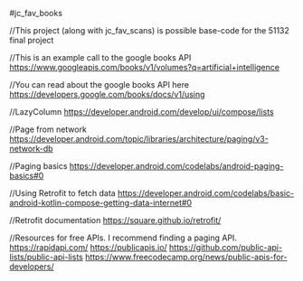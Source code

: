 #jc_fav_books

//This project (along with jc_fav_scans) is possible base-code for the 51132 final project

//This is an example call to the google books API
https://www.googleapis.com/books/v1/volumes?q=artificial+intelligence

//You can read about the google books API here
https://developers.google.com/books/docs/v1/using


//LazyColumn
https://developer.android.com/develop/ui/compose/lists

//Page from network
https://developer.android.com/topic/libraries/architecture/paging/v3-network-db

//Paging basics
https://developer.android.com/codelabs/android-paging-basics#0

//Using Retrofit to fetch data
https://developer.android.com/codelabs/basic-android-kotlin-compose-getting-data-internet#0

//Retrofit documentation
https://square.github.io/retrofit/


//Resources for free APIs. I recommend finding a paging API.
https://rapidapi.com/
https://publicapis.io/
https://github.com/public-api-lists/public-api-lists
https://www.freecodecamp.org/news/public-apis-for-developers/
